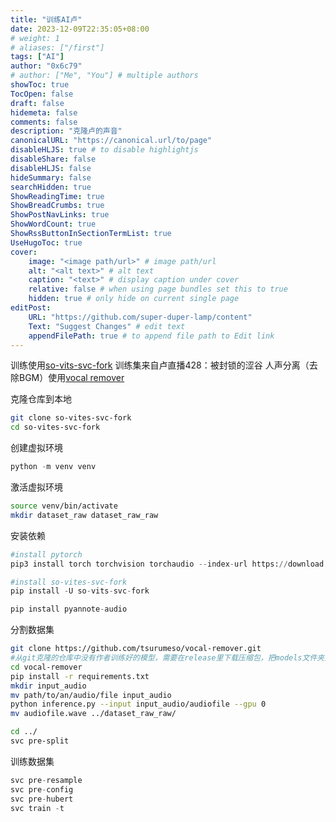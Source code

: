 ```yaml
---
title: "训练AI卢"
date: 2023-12-09T22:35:05+08:00
# weight: 1
# aliases: ["/first"]
tags: ["AI"]
author: "0x6c79"
# author: ["Me", "You"] # multiple authors
showToc: true
TocOpen: false
draft: false
hidemeta: false
comments: false
description: "克隆卢的声音"
canonicalURL: "https://canonical.url/to/page"
disableHLJS: true # to disable highlightjs
disableShare: false
disableHLJS: false
hideSummary: false
searchHidden: true
ShowReadingTime: true
ShowBreadCrumbs: true
ShowPostNavLinks: true
ShowWordCount: true
ShowRssButtonInSectionTermList: true
UseHugoToc: true
cover:
    image: "<image path/url>" # image path/url
    alt: "<alt text>" # alt text
    caption: "<text>" # display caption under cover
    relative: false # when using page bundles set this to true
    hidden: true # only hide on current single page
editPost:
    URL: "https://github.com/super-duper-lamp/content"
    Text: "Suggest Changes" # edit text
    appendFilePath: true # to append file path to Edit link
---
```


训练使用[so-vits-svc-fork](https://github.com/voicepaw/so-vits-svc-fork)
训练集来自卢直播428：被封锁的涩谷
人声分离（去除BGM）使用[vocal remover](https://github.com/tsurumeso/vocal-remover)

克隆仓库到本地

```bash
git clone so-vites-svc-fork
cd so-vites-svc-fork
```

创建虚拟环境

```python
python -m venv venv
```

激活虚拟环境

```bash
source venv/bin/activate
mkdir dataset_raw dataset_raw_raw
```

安装依赖

```python
#install pytorch
pip3 install torch torchvision torchaudio --index-url https://download.pytorch.org/whl/rocm5.6

#install so-vites-svc-fork
pip install -U so-vits-svc-fork

pip install pyannote-audio
```

分割数据集

```bash
git clone https://github.com/tsurumeso/vocal-remover.git
#从git克隆的仓库中没有作者训练好的模型，需要在release里下载压缩包，把models文件夹里的baseline.pth复制过来
cd vocal-remover
pip install -r requirements.txt
mkdir input_audio
mv path/to/an/audio/file input_audio
python inference.py --input input_audio/audiofile --gpu 0
mv audiofile.wave ../dataset_raw_raw/

cd ../
svc pre-split
```

训练数据集

```python
svc pre-resample
svc pre-config
svc pre-hubert
svc train -t
```

